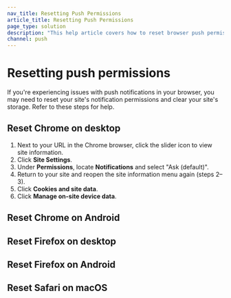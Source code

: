 ```yaml
---
nav_title: Resetting Push Permissions
article_title: Resetting Push Permissions
page_type: solution
description: "This help article covers how to reset browser push permissions and data."
channel: push
---
```


# Resetting push permissions

If you're experiencing issues with push notifications in your browser, you may need to reset your site's notification permissions and clear your site's storage. Refer to these steps for help.

## Reset Chrome on desktop

1. Next to your URL in the Chrome browser, click the slider icon to view site information.
2. Click **Site Settings**.
3. Under **Permissions**, locate **Notifications** and select "Ask (default)".
4. Return to your site and reopen the site information menu again (steps 2–3).
5. Click **Cookies and site data**.
6. Click **Manage on-site device data**.

## Reset Chrome on Android

## Reset Firefox on desktop

## Reset Firefox on Android

## Reset Safari on macOS